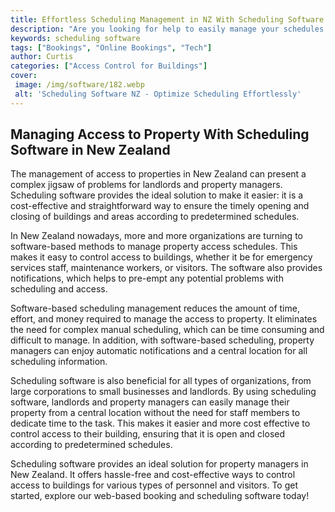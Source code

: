 ```yaml
---
title: Effortless Scheduling Management in NZ With Scheduling Software
description: "Are you looking for help to easily manage your schedules in New Zealand Discover how a scheduling software system can simplify and streamline the process"
keywords: scheduling software
tags: ["Bookings", "Online Bookings", "Tech"]
author: Curtis
categories: ["Access Control for Buildings"]
cover: 
 image: /img/software/182.webp
 alt: 'Scheduling Software NZ - Optimize Scheduling Effortlessly'
---
```

## Managing Access to Property With Scheduling Software in New Zealand

The management of access to properties in New Zealand can present a complex jigsaw of problems for landlords and property managers. Scheduling software provides the ideal solution to make it easier: it is a cost-effective and straightforward way to ensure the timely opening and closing of buildings and areas according to predetermined schedules. 

In New Zealand nowadays, more and more organizations are turning to software-based methods to manage property access schedules. This makes it easy to control access to buildings, whether it be for emergency services staff, maintenance workers, or visitors. The software also provides notifications, which helps to pre-empt any potential problems with scheduling and access. 

Software-based scheduling management reduces the amount of time, effort, and money required to manage the access to property. It eliminates the need for complex manual scheduling, which can be time consuming and difficult to manage. In addition, with software-based scheduling, property managers can enjoy automatic notifications and a central location for all scheduling information. 

Scheduling software is also beneficial for all types of organizations, from large corporations to small businesses and landlords. By using scheduling software, landlords and property managers can easily manage their property from a central location without the need for staff members to dedicate time to the task. This makes it easier and more cost effective to control access to their building, ensuring that it is open and closed according to predetermined schedules. 

Scheduling software provides an ideal solution for property managers in New Zealand. It offers hassle-free and cost-effective ways to control access to buildings for various types of personnel and visitors. To get started, explore our web-based booking and scheduling software today!
